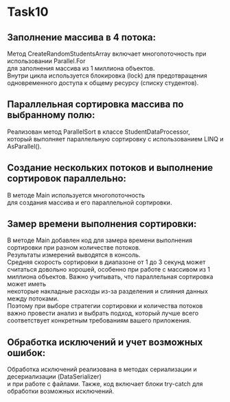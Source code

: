# Task10

## Заполнение массива в 4 потока:
Метод CreateRandomStudentsArray включает многопоточность при использовании Parallel.For <br>
для заполнения массива из 1 миллиона объектов. <br>
Внутри цикла используется блокировка (lock) для предотвращения 
одновременного доступа к общему ресурсу (списку студентов). <br>

## Параллельная сортировка массива по выбранному полю:

Реализован метод ParallelSort в классе StudentDataProcessor,<br>
который выполняет параллельную сортировку с использованием LINQ и AsParallel().<br>

## Создание нескольких потоков и выполнение сортировок параллельно:

В методе Main используется многопоточность  <br>
для создания массива и его параллельной сортировки.<br>

## Замер времени выполнения сортировки:

В методе Main добавлен код для замера времени выполнения сортировки при разном количестве потоков.<br>
Результаты измерений выводятся в консоль.<br>
Средняя скорость сортировки в диапазоне от 1 до 3 секунд может считаться довольно хорошей,
особенно при работе с массивом из 1 миллиона объектов. 
Важно учитывать, что параллельная сортировка может иметь<br>
некоторые накладные расходы из-за разделения и слияния данных между потоками.<br>
Поэтому при выборе стратегии сортировки и количества потоков<br>
важно провести анализ и выбрать подход, который лучше всего соответствует конкретным требованиям вашего приложения.<br>

## Обработка исключений и учет возможных ошибок:<br>

Обработка исключений реализована в методах сериализации и десериализации (DataSerializer)<br>
и при работе с файлами. Также, код включает блоки try-catch для обработки возможных исключений.<br>
